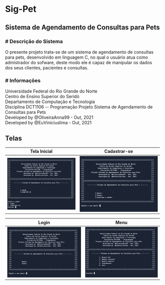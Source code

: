 # Sig-Pet

<h2> Sistema de Agendamento de Consultas para Pets </h2>

<b><h3> # Descrição do Sistema</h3></b>
  O presente projeto trata-se de um sistema de agendamento de consultas para pets, desenvolvido em linguagem C, no qual o usuário atua como admistrador do sofware, deste modo ele é capaz de manipular os dados dos seus clientes, pacientes e consultas.
  
<b><h3> # Informações</h3></b>
   Universidade Federal do Rio Grande do Norte                 
   Centro de Ensino Superior do Seridó                    
   Departamento de Computação e Tecnologia                   
   Disciplina DCT1106 -- Programação
   Projeto Sistema de Agendamento de Consultas para Pets        
   Developed by  @OliveiraAnna99 - Out, 2021                
   Developed by  @EuViniciuslima - Out, 2021                



<b><h2> Telas </h2></b>

   Tela Inicial            |  Cadastrar-se
:-------------------------:|:-------------------------:
![Tela Inicial](https://github.com/EuViniciuslima/sigpet/blob/main/Imagens/TelaInicial.PNG) |  ![Tela de Cadastro](https://github.com/EuViniciuslima/sigpet/blob/main/Imagens/TelaCadastro.PNG)


   Login            |  Menu
:-------------------------:|:-------------------------:
![Tela de Login](https://github.com/EuViniciuslima/sigpet/blob/main/Imagens/Login.PNG) |  ![Tela de Menu](https://github.com/EuViniciuslima/sigpet/blob/main/Imagens/MenuInicial.PNG)






